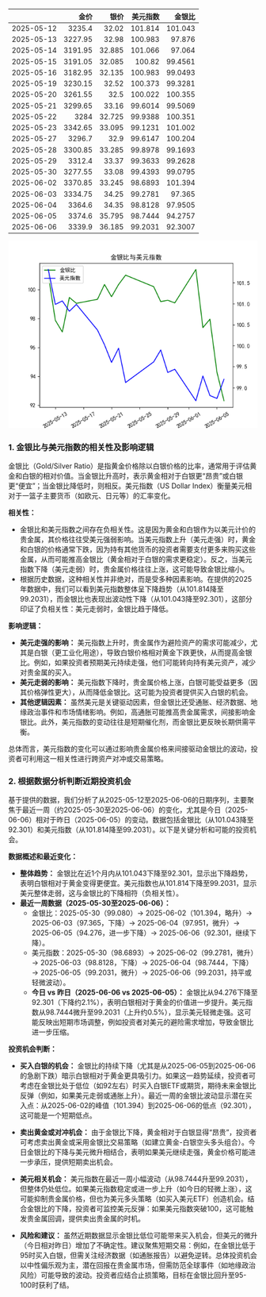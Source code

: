 |            |    金价 |   银价 |   美元指数 |   金银比 |
|:-----------|--------:|-------:|-----------:|---------:|
| 2025-05-12 | 3235.4  | 32.02  |   101.814  | 101.043  |
| 2025-05-13 | 3227.95 | 32.98  |   100.983  |  97.876  |
| 2025-05-14 | 3191.95 | 32.885 |   101.066  |  97.064  |
| 2025-05-15 | 3191.05 | 32.085 |   100.82   |  99.4561 |
| 2025-05-16 | 3182.95 | 32.135 |   100.983  |  99.0493 |
| 2025-05-19 | 3230.15 | 32.52  |   100.373  |  99.3281 |
| 2025-05-20 | 3261.55 | 32.5   |   100.022  | 100.355  |
| 2025-05-21 | 3299.65 | 33.16  |    99.6014 |  99.5069 |
| 2025-05-22 | 3284    | 32.725 |    99.9388 | 100.351  |
| 2025-05-23 | 3342.65 | 33.095 |    99.1231 | 101.002  |
| 2025-05-27 | 3296.7  | 32.9   |    99.6147 | 100.204  |
| 2025-05-28 | 3300.85 | 33.285 |    99.8978 |  99.1693 |
| 2025-05-29 | 3312.4  | 33.37  |    99.3633 |  99.2628 |
| 2025-05-30 | 3277.55 | 33.08  |    99.4393 |  99.0795 |
| 2025-06-02 | 3370.85 | 33.245 |    98.6893 | 101.394  |
| 2025-06-03 | 3334.75 | 34.25  |    99.2781 |  97.365  |
| 2025-06-04 | 3364.6  | 34.35  |    98.8128 |  97.9505 |
| 2025-06-05 | 3374.6  | 35.795 |    98.7444 |  94.2757 |
| 2025-06-06 | 3339.9  | 36.185 |    99.2031 |  92.3007 |

![图](gold_silver_usdx.png)

### 1. 金银比与美元指数的相关性及影响逻辑

金银比（Gold/Silver Ratio）是指黄金价格除以白银价格的比率，通常用于评估黄金和白银的相对价值。当金银比升高时，表示黄金相对于白银更“昂贵”或白银更“便宜”；当金银比降低时，则相反。美元指数（US Dollar Index）衡量美元相对于一篮子主要货币（如欧元、日元等）的汇率变化。

**相关性：**
- 金银比和美元指数之间存在负相关性。这是因为黄金和白银作为以美元计价的贵金属，其价格往往受美元强弱影响。当美元指数上升（美元走强）时，黄金和白银的价格通常下跌，因为持有其他货币的投资者需要支付更多来购买这些金属，从而可能推高金银比（黄金相对于白银的需求更稳定）。反之，当美元指数下降（美元走弱）时，贵金属价格往往上涨，这可能导致金银比缩小。
- 根据历史数据，这种相关性并非绝对，而是受多种因素影响。在提供的2025年数据中，我们可以看到美元指数整体呈下降趋势（从101.814降至99.2031），而金银比也表现出波动性下降（从101.043降至92.301），这部分印证了负相关性：美元走弱时，金银比趋于降低。

**影响逻辑：**
- **美元走强的影响：** 美元指数上升时，贵金属作为避险资产的需求可能减少，尤其是白银（更工业化用途），导致白银价格相对黄金下跌更快，从而提高金银比。例如，如果投资者预期美元持续走强，他们可能转向持有美元资产，减少对贵金属的买入。
- **美元走弱的影响：** 美元指数下降时，贵金属价格上涨，白银可能受益更多（因其价格弹性更大），从而降低金银比。这可能为投资者提供买入白银的机会。
- **其他逻辑因素：** 虽然美元是关键驱动因素，但金银比还受通胀、经济数据、地缘政治事件和市场情绪影响。例如，高通胀可能推高贵金属需求，间接影响金银比。此外，美元指数的变动往往是短期催化剂，而金银比更反映长期供需平衡。

总体而言，美元指数的变化可以通过影响贵金属价格来间接驱动金银比的波动，投资者可利用这一相关性进行跨资产对冲或交易策略。

### 2. 根据数据分析判断近期投资机会

基于提供的数据，我们分析了从2025-05-12至2025-06-06的日期序列，主要聚焦于最近一周（约2025-05-30至2025-06-06）的变化，尤其是今日（2025-06-06）相对于昨日（2025-06-05）的变动。数据包括金银比（从101.043降至92.301）和美元指数（从101.814降至99.2031）。以下是关键分析和可能的投资机会。

**数据概述和最近变化：**
- **整体趋势：** 金银比在近1个月内从101.043下降至92.301，显示出下降趋势，表明白银相对于黄金变得更便宜。美元指数也从101.814下降至99.2031，显示美元整体走弱，这与金银比的下降相符（负相关性）。
- **最近一周数据（2025-05-30至2025-06-06）：**
  - 金银比：2025-05-30（99.080）→ 2025-06-02（101.394，略升）→ 2025-06-03（97.365，下降）→ 2025-06-04（97.951，微升）→ 2025-06-05（94.276，进一步下降）→ 2025-06-06（92.301，继续下降）。
  - 美元指数：2025-05-30（98.6893）→ 2025-06-02（99.2781，微升）→ 2025-06-03（98.8128，下降）→ 2025-06-04（98.7444，下降）→ 2025-06-05（99.2031，微升）→ 2025-06-06（99.2031，持平或轻微波动）。
  - **今日 vs 昨日（2025-06-06 vs 2025-06-05）：** 金银比从94.276下降至92.301（下降约2.1%），表明白银相对于黄金的价值进一步提升。美元指数从98.7444微升至99.2031（上升约0.5%），显示美元轻微走强。这可能反映出短期市场调整，例如投资者对美元的避险需求增加，导致金银比进一步压缩。

**投资机会判断：**
- **买入白银的机会：** 金银比的持续下降（尤其是从2025-06-05到2025-06-06的急剧下跌）暗示白银相对于黄金更具吸引力。如果这一趋势延续，投资者可考虑在金银比处于低位（如92左右）时买入白银ETF或期货，期待未来金银比反弹（例如，如果美元走弱或通胀上升）。最近一周的金银比波动显示潜在买入点：从2025-06-02的峰值（101.394）到2025-06-06的低点（92.301），这可能是一个短期低点。
  
- **卖出黄金或对冲机会：** 由于金银比下降，黄金相对于白银显得“昂贵”，投资者可考虑卖出黄金或采用金银比交易策略（如建立黄金-白银空头多头组合）。今日金银比的下降与美元微升相结合，表明如果美元继续走强，黄金价格可能进一步承压，提供短期卖出机会。

- **美元相关机会：** 美元指数在最近一周小幅波动（从98.7444升至99.2031），但整体仍处低位。如果美元指数稳定或进一步上升（如今日的轻微上涨），这可能抑制贵金属价格，但也为美元多头策略（如买入美元ETF）创造机会。结合金银比的下降，投资者可监控美元反弹：如果美元指数突破100，这可能触发贵金属回调，提供卖出贵金属的时机。

- **风险和建议：** 虽然近期数据显示金银比低位可能带来买入机会，但美元的微升（今日相对昨日）增加了不确定性。建议聚焦短期交易：例如，在金银比低于95时买入白银，但需关注经济数据（如通胀报告）以避免逆转。总体投资机会以中性偏乐观为主，潜在回报在贵金属市场，但需防范全球事件（如地缘政治风险）可能导致的波动。投资者应结合止损策略，目标在金银比回升至95-100时获利了结。